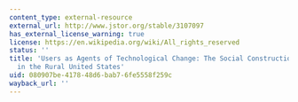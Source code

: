 ```yaml
---
content_type: external-resource
external_url: http://www.jstor.org/stable/3107097
has_external_license_warning: true
license: https://en.wikipedia.org/wiki/All_rights_reserved
status: ''
title: 'Users as Agents of Technological Change: The Social Construction of the Automobile
  in the Rural United States'
uid: 080907be-4178-48d6-bab7-6fe5558f259c
wayback_url: ''
---
```

